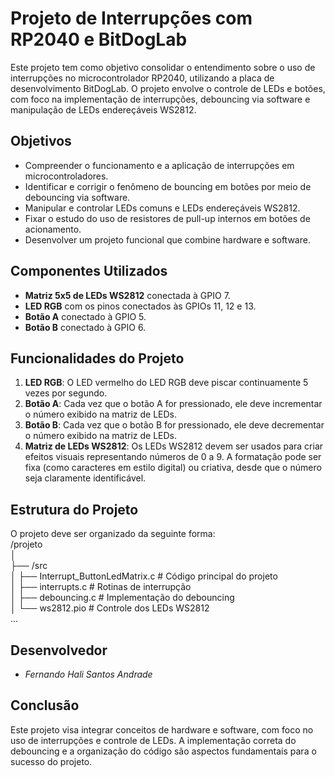 # Projeto de Interrupções com RP2040 e BitDogLab

Este projeto tem como objetivo consolidar o entendimento sobre o uso de interrupções no microcontrolador RP2040, utilizando a placa de desenvolvimento BitDogLab. O projeto envolve o controle de LEDs e botões, com foco na implementação de interrupções, debouncing via software e manipulação de LEDs endereçáveis WS2812.

## Objetivos

- Compreender o funcionamento e a aplicação de interrupções em microcontroladores.
- Identificar e corrigir o fenômeno de bouncing em botões por meio de debouncing via software.
- Manipular e controlar LEDs comuns e LEDs endereçáveis WS2812.
- Fixar o estudo do uso de resistores de pull-up internos em botões de acionamento.
- Desenvolver um projeto funcional que combine hardware e software.

## Componentes Utilizados

- **Matriz 5x5 de LEDs WS2812** conectada à GPIO 7.
- **LED RGB** com os pinos conectados às GPIOs 11, 12 e 13.
- **Botão A** conectado à GPIO 5.
- **Botão B** conectado à GPIO 6.

## Funcionalidades do Projeto

1. **LED RGB**: O LED vermelho do LED RGB deve piscar continuamente 5 vezes por segundo.
2. **Botão A**: Cada vez que o botão A for pressionado, ele deve incrementar o número exibido na matriz de LEDs.
3. **Botão B**: Cada vez que o botão B for pressionado, ele deve decrementar o número exibido na matriz de LEDs.
4. **Matriz de LEDs WS2812**: Os LEDs WS2812 devem ser usados para criar efeitos visuais representando números de 0 a 9. A formatação pode ser fixa (como caracteres em estilo digital) ou criativa, desde que o número seja claramente identificável.

## Estrutura do Projeto

O projeto deve ser organizado da seguinte forma:<br>
/projeto<br>
│<br>
├── /src<br>
│     ├── Interrupt_ButtonLedMatrix.c # Código principal do projeto<br>
│     ├── interrupts.c # Rotinas de interrupção<br>
│     ├── debouncing.c # Implementação do debouncing<br>
│     └── ws2812.pio # Controle dos LEDs WS2812<br>
...


## Desenvolvedor
- *Fernando Hali Santos Andrade*  


## Conclusão

Este projeto visa integrar conceitos de hardware e software, com foco no uso de interrupções e controle de LEDs. A implementação correta do debouncing e a organização do código são aspectos fundamentais para o sucesso do projeto.
